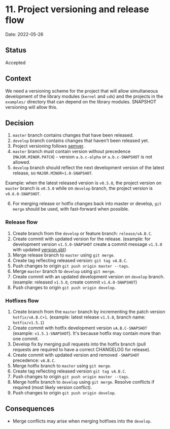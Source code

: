 # 11. Project versioning and release flow

Date: 2022-05-26

## Status

Accepted

## Context

We need a versioning scheme for the project that will allow simultaneous development of the library modules (`kernel` and `sdk`) and the projects in the `examples/` directory that can depend 
on the library modules. SNAPSHOT versioning will allow this.

## Decision

1. `master` branch contains changes that have been released.
2. `develop` branch contains changes that haven't been released yet.
3. Project versioning follows [semver](https://semver.org).
4. `master` branch must contain version without precedence (`MAJOR.MINOR.PATCH`) - version `a.b.c-alpha` or `a.b.c-SNAPSHOT` is not allowed.
5. `develop` branch should reflect the next development version of the latest
   release, so `MAJOR.MINOR+1.0-SNAPSHOT`.

Example: when the latest released version is `v0.5.0`, the project version on `master` branch is `v0.5.0` while 
on `develop` branch, the project version is `v0.6.0-SNAPSHOT`.

6. For merging release or hotfix changes back into master or develop, `git merge` should be used, with fast-forward when possible.

### Release flow

1. Create branch from the `develop` or feature branch: `release/vA.B.C`.
2. Create commit with updated version for the release. (example: for development
   version `v1.5.0-SNAPSHOT` create a commit message `v1.5.0` with updated [version.sbt](../../version.sbt))
3. Merge release branch to `master` using `git merge`.
4. Create tag reflecting released version: `git tag vA.B.C`.
5. Push changes to origin `git push origin master --tags`.
6. Merge `master` branch to `develop` using `git merge`.
7. Create commit with an updated development version on `develop` branch.
   (example: released `v1.5.0`, create commit `v1.6.0-SNAPSHOT`)
8. Push changes to origin `git push origin develop`.

### Hotfixes flow

1. Create branch from the `master` branch by incrementing the patch version `hotfix/vA.B.C+1`. (example: latest release `v1.5.0`, branch name: `hotfix/v1.5.1`)
2. Create commit with hotfix development version `vA.B.C-SNAPSHOT` (example: `v1.5.1-SNAPSHOT`). It's because hotfix may contain more than one commit.
3. Develop fix by merging pull requests into the hotfix branch (pull requests are required to have a correct CHANGELOG for release).
4. Create commit with updated version and removed `-SNAPSHOT` precedence: `vA.B.C`.
5. Merge hotfix branch to `master` using `git merge`.
6. Create tag reflecting released version `git tag vA.B.C`.
7. Push changes to origin `git push origin master --tags`.
8. Merge hotfix branch to `develop` using `git merge`. Resolve conflicts if
   required (most likely version conflict).
9. Push changes to origin `git push origin develop`.

## Consequences

* Merge conflicts may arise when merging hotfixes into the `develop`.
